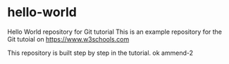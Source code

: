 # hello-world
Hello World repository for Git tutorial
This is an example repository for the Git tutoial on https://www.w3schools.com

This repository is built step by step in the tutorial.
ok 
ammend-2